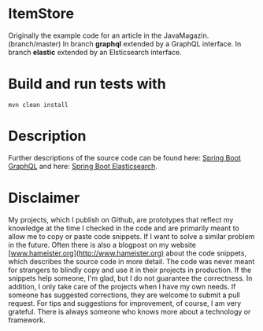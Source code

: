 # ItemStore
Originally the example code for an article in the JavaMagazin. (branch/master)
In branch **graphql** extended by a GraphQL interface.
In branch **elastic** extended by an Elsticsearch interface.

# Build and run tests with
`mvn clean install`


# Description
Further descriptions of the source code can be found here: [Spring Boot GraphQL](http://www.hameister.org/SpringBootGraphQL.html) and here: [Spring Boot Elasticsearch](http://www.hameister.org/SpringBootElasticsearch.html).


# Disclaimer
My projects, which I publish on Github, are prototypes that reflect my knowledge
at the time I checked in the code and are primarily meant to allow me to copy or paste
code snippets. If I want to solve a similar problem in the future.
Often there is also a blogpost on my website [www.hameister.org](http://www.hameister.org) about the code snippets, which describes the source code in more detail.
The code was never meant for strangers to blindly copy and use it in their projects in production.
If the snippets help someone, I'm glad, but I do not guarantee the correctness.
In addition, I only take care of the projects when I have my own needs.
If someone has suggested corrections, they are welcome to submit a pull request.
For tips and suggestions for improvement, of course, I am very grateful.
There is always someone who knows more about a technology or framework.